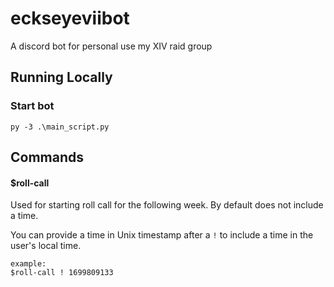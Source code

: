 # eckseyeviibot
A discord bot for personal use my XIV raid group

## Running Locally
### Start bot
```
py -3 .\main_script.py
```

## Commands
#### $roll-call
Used for starting roll call for the following week. By default does not include a time.

You can provide a time in Unix timestamp after a `!` to include a time in the user's local time.

```
example:
$roll-call ! 1699809133
```